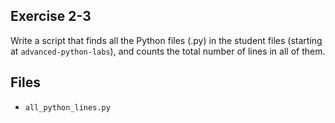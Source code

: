 ## Exercise 2-3 

Write a script that finds all the Python files (.py) in the student files (starting at `advanced-python-labs`), and counts the total number of lines in all of them.

## Files
 * `all_python_lines.py`

